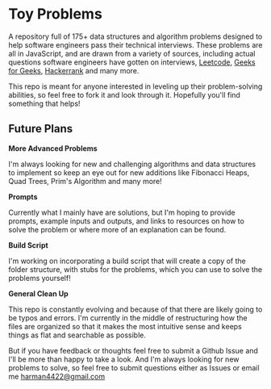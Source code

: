 # Toy Problems

A repository full of 175+ data structures and algorithm problems designed to help software engineers pass their technical interviews. These problems are all in JavaScript, and are drawn from a variety of sources, including actual questions software engineers have gotten on interviews, [Leetcode](https://leetcode.com), [Geeks for Geeks](https://www.geeksforgeeks.org/), [Hackerrank](https://hackerrank.com) and many more.

This repo is meant for anyone interested in leveling up their problem-solving abilities, so feel free to fork it and look through it. Hopefully you'll find something that helps!

## Future Plans

**More Advanced Problems**

I'm always looking for new and challenging algorithms and data structures to implement so keep an eye out for new additions like Fibonacci Heaps, Quad Trees, Prim's Algorithm and many more!

**Prompts**

Currently what I mainly have are solutions, but I'm hoping to provide prompts, example inputs and outputs, and links to resources on how to solve the problem or where more of an explanation can be found.

**Build Script**

I'm working on incorporating a build script that will create a copy of the folder structure, with stubs for the problems, which you can use to solve the problems yourself!

**General Clean Up**

This repo is constantly evolving and because of that there are likely going to be typos and errors. I'm currently in the middle of restructuring how the files are organized so that it makes the most intuitive sense and keeps things as flat and searchable as possible.

But if you have feedback or thoughts feel free to submit a Github Issue and I'll be more than happy to take a look. And I'm always looking for new problems to solve, so feel free to submit questions either as Issues or email me <harman4422@gmail.com>
